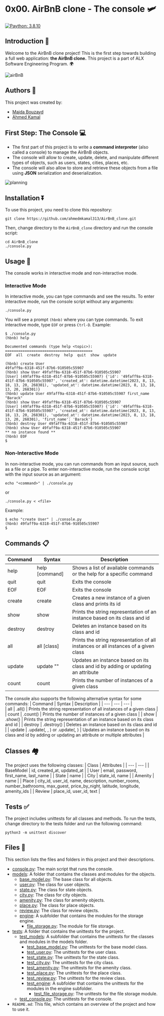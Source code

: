 # 0x00. AirBnB clone - The console 🛩️
[![Paython: 3.8.10](https://img.shields.io/badge/Python-3.8.10-blue.svg)](https://en.wikipedia.org/wiki/Python_(programming_language))

## Introduction 🚀

Welcome to the AirBnB clone project! This is the first step towards building a full web application: **the AirBnB clone.**
This project is a part of ALX Software Engineering Program. 🌍

![airBnB](https://camo.githubusercontent.com/6689c4bad2df509f593b8b1a0005f2ced112140ce840fa283bd453722642557b/68747470733a2f2f692e696d6775722e636f6d2f553842386734482e706e67)

## Authors 👥
This project was created by:
- [Majda Bouzayd](https://github.com/Magdalina1)
- [Ahmed Kamal](https://github.com/ahmedmkamal313)

## First Step: The Console 💻

- The first part of this project is to write a **command interpreter** (also called a console) to manage the AirBnB objects.
- The console will allow to create, update, delete, and manipulate different types of objects, such as users, states, cities, places, etc.
- The console will also allow to store and retrieve these objects from a file using **JSON** serialization and deserialization.

![planning](https://user-images.githubusercontent.com/93772775/183030202-7fe98cea-20a5-4da6-9023-018752bdc405.png)

## Installation ⏬

To use this project, you need to clone this repository:
```
git clone https://github.com/ahmedmkamal313/AirBnB_clone.git
```
Then, change directory to the `AirBnB_clone` directory and run the console script:
```
cd AirBnB_clone
./console.py
```
## Usage 📝
The console works in interactive mode and non-interactive mode.

### Interactive Mode
In interactive mode, you can type commands and see the results. To enter interactive mode, run the console script without any arguments:
```
./console.py
```
You will see a prompt `(hbnb)` where you can type commands. To exit interactive mode, type `EOF` or press `Ctrl-D`.
Example:
```
$ ./console.py
(hbnb) help

Documented commands (type help <topic>):
========================================
EOF  all  create  destroy  help  quit  show  update

(hbnb) create User
49faff9a-6318-451f-87b6-910505c55907
(hbnb) show User 49faff9a-6318-451f-87b6-910505c55907
[User] (49faff9a-6318-451f-87b6-910505c55907) {'id': '49faff9a-6318-451f-87b6-910505c55907', 'created_at': datetime.datetime(2023, 8, 13, 18, 13, 20, 268301), 'updated_at': datetime.datetime(2023, 8, 13, 18, 13, 20, 268301)}
(hbnb) update User 49faff9a-6318-451f-87b6-910505c55907 first_name "Barack"
(hbnb) show User 49faff9a-6318-451f-87b6-910505c55907
[User] (49faff9a-6318-451f-87b6-910505c55907) {'id': '49faff9a-6318-451f-87b6-910505c55907', 'created_at': datetime.datetime(2023, 8, 13, 18, 13, 20, 268301), 'updated_at': datetime.datetime(2023, 8, 13, 18, 13, 20, 268301), 'first_name': 'Barack'}
(hbnb) destroy User 49faff9a-6318-451f-87b6-910505c55907
(hbnb) show User 49faff9a-6318-451f-87b6-910505c55907
** no instance found **
(hbnb) EOF
$
```
### Non-Interactive Mode
In non-interactive mode, you can run commands from an input source, such as a file or a pipe. To enter non-interactive mode, run the console script with the input source as an argument:
```
echo "<command>" | ./console.py
```
or
```
./console.py < <file>
```
Example:
```
$ echo "create User" | ./console.py
(hbnb) 49faff9a-6318-451f-87b6-910505c55907
$
```
## Commands 📋
| Command |	Syntax | Description |
| ---     |  ---   |         --- |
|help	|help [command]	|Shows a list of available commands or the help for a specific command |
|quit	|quit	|Exits the console |
|EOF	|EOF	|Exits the console |
|create	|create <class> |	Creates a new instance of a given class and prints its id |
|show	|show <class> <id> | Prints the string representation of an instance based on its class and id |
|destroy	| destroy <class> <id>	| Deletes an instance based on its class and id |
|all	 |all [class]	| Prints the string representation of all instances or all instances of a given class |
|update	| update <class> <id> <attribute> "<value>" | Updates an instance based on its class and id by adding or updating an attribute |
|count | count <class>	|Prints the number of instances of a given class|

The console also supports the following alternative syntax for some commands:
| Command	 | Syntax	| Description |
| ---      |  ---   |         --- |  
| all	| <class>.all()	| Prints the string representation of all instances of a given class |
| count	| <class>.count() | Prints the number of instances of a given class |
| show	| <class>.show(<id>)	| Prints the string representation of an instance based on its class and id |
| destroy |	<class>.destroy(<id>)	| Deletes an instance based on its class and id |
| update	| <class>.update(<id>, <attribute>, <value>) or <class>.update(<id>, <dictionary>)	| Updates an instance based on its class and id by adding or updating an attribute or multiple attributes |
## Classes 🏘️
The project uses the following classes:
| Class	| Attributes |
| ---   |    ---     |
| BaseModel	| id, created_at, updated_at |
| User | email, password, first_name, last_name |
| State	| name |
| City	| state_id, name |
| Amenity	| name |
| Place	| city_id, user_id, name, description, number_rooms, number_bathrooms, max_guest, price_by_night, latitude, longitude, amenity_ids |
| Review	| place_id, user_id, text | 

## Tests ✅
The project includes unittests for all classes and methods. To run the tests, change directory to the tests folder and run the following command:
```
python3 -m unittest discover
```
## Files 📂
This section lists the files and folders in this project and their descriptions.
- [console.py](https://github.com/ahmedmkamal313/AirBnB_clone/blob/master/console.py): The main script that runs the console.
- [models](https://github.com/ahmedmkamal313/AirBnB_clone/tree/master/models): A folder that contains the classes and modules for the objects.
  - [base_model.py](https://github.com/ahmedmkamal313/AirBnB_clone/blob/master/models/base_model.py): The base class for all objects.
  - [user.py](https://github.com/ahmedmkamal313/AirBnB_clone/blob/master/models/user.py): The class for user objects.
  - [state.py](https://github.com/ahmedmkamal313/AirBnB_clone/blob/master/models/state.py): The class for state objects.
  - [city.py](https://github.com/ahmedmkamal313/AirBnB_clone/blob/master/models/city.py): The class for city objects.
  - [amenity.py](https://github.com/ahmedmkamal313/AirBnB_clone/blob/master/models/amenity.py): The class for amenity objects.
  - [place.py](https://github.com/ahmedmkamal313/AirBnB_clone/blob/master/models/place.py): The class for place objects.
  - [review.py](https://github.com/ahmedmkamal313/AirBnB_clone/blob/master/models/review.py): The class for review objects.
  - [engine](https://github.com/ahmedmkamal313/AirBnB_clone/tree/master/models/engine): A subfolder that contains the modules for the storage engine.
    - [file_storage.py](https://github.com/ahmedmkamal313/AirBnB_clone/blob/master/models/engine/file_storage.py): The module for file storage.
- [tests](https://github.com/ahmedmkamal313/AirBnB_clone/tree/master/tests): A folder that contains the unittests for the project.
  - [test_models](https://github.com/ahmedmkamal313/AirBnB_clone/tree/master/tests/test_models): A subfolder that contains the unittests for the classes and modules in the models folder.
    - [test_base_model.py](https://github.com/ahmedmkamal313/AirBnB_clone/blob/master/tests/test_models/test_base_model.py): The unittests for the base model class.
    - [test_user.py](https://github.com/ahmedmkamal313/AirBnB_clone/blob/master/tests/test_models/test_user.py): The unittests for the user class.
    - [test_state.py](https://github.com/ahmedmkamal313/AirBnB_clone/blob/master/tests/test_models/test_state.py): The unittests for the state class.
    - [test_city.py](https://github.com/ahmedmkamal313/AirBnB_clone/blob/master/tests/test_models/test_city.py): The unittests for the city class.
    - [test_amenity.py](https://github.com/ahmedmkamal313/AirBnB_clone/blob/master/tests/test_models/test_amenity.py): The unittests for the amenity class.
    - [test_place.py](https://github.com/ahmedmkamal313/AirBnB_clone/blob/master/tests/test_models/test_place.py): The unittests for the place class.
    - [test_review.py](https://github.com/ahmedmkamal313/AirBnB_clone/blob/master/tests/test_models/test_review.py): The unittests for the review class.
    - [test_engine](https://github.com/ahmedmkamal313/AirBnB_clone/tree/master/tests/test_models/test_engine): A subfolder that contains the unittests for the modules in the engine subfolder.
      - [test_file_storage.py](https://github.com/ahmedmkamal313/AirBnB_clone/blob/master/tests/test_models/test_engine/test_file_storage.py): The unittests for the file storage module.
   - [test_console.py](https://github.com/ahmedmkamal313/AirBnB_clone/blob/master/tests/test_console.py): The unittests for the console.
- `README.md`: This file, which contains an overview of the project and how to use it.
